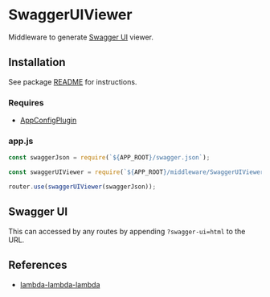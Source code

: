 # SwaggerUIViewer

Middleware to generate [Swagger UI](https://swagger.io/tools/swagger-ui) viewer.

## Installation

See package [README](https://github.com/lambda-lambda-lambda/middleware#manual-installation) for instructions.

### Requires

- [AppConfigPlugin](https://github.com/lambda-lambda-lambda/middleware/tree/master/plugins/AppConfigPlugin)

### app.js

```javascript
const swaggerJson = require(`${APP_ROOT}/swagger.json`);

const swaggerUIViewer = require(`${APP_ROOT}/middleware/SwaggerUIViewer`);

router.use(swaggerUIViewer(swaggerJson));
```

## Swagger UI

This can accessed by any routes by appending `?swagger-ui=html` to the URL.

## References

- [lambda-lambda-lambda](https://github.com/lambda-lambda-lambda)
